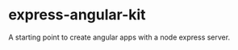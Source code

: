 express-angular-kit
===================

A starting point to create angular apps with a node express server.
